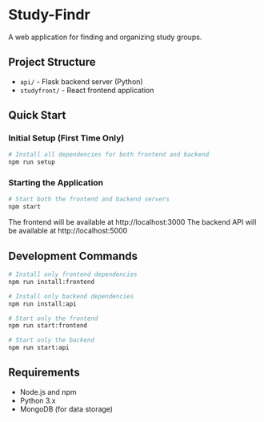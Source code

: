 # Study-Findr

A web application for finding and organizing study groups.

## Project Structure

- `api/` - Flask backend server (Python)
- `studyfront/` - React frontend application

## Quick Start

### Initial Setup (First Time Only)

```bash
# Install all dependencies for both frontend and backend
npm run setup
```

### Starting the Application

```bash
# Start both the frontend and backend servers
npm start
```

The frontend will be available at http://localhost:3000
The backend API will be available at http://localhost:5000

## Development Commands

```bash
# Install only frontend dependencies
npm run install:frontend

# Install only backend dependencies
npm run install:api

# Start only the frontend
npm run start:frontend

# Start only the backend
npm run start:api
```

## Requirements

- Node.js and npm
- Python 3.x
- MongoDB (for data storage)
